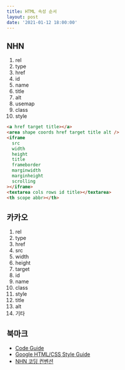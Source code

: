 ```yaml
---
title: HTML 속성 순서
layout: post
date: '2021-01-12 18:00:00'
---
```


## NHN

1. rel
1. type
1. href
1. id
1. name
1. title
1. alt
1. usemap
1. class
1. style

```html
<a href target title></a>
<area shape coords href target title alt />
<iframe
  src
  width
  height
  title
  frameborder
  marginwidth
  marginheight
  scrolling
></iframe>
<textarea cols rows id title></textarea>
<th scope abbr></th>
```

## 카카오

1. rel
1. type
1. href
1. src
1. width
1. height
1. target
1. id
1. name
1. class
1. style
1. title
1. alt
1. 기타

## 북마크

- [Code Guide](https://codeguide.co/)
- [Google HTML/CSS Style Guide](https://google.github.io/styleguide/htmlcssguide.html)
- [NHN 코딩 컨벤션](https://nuli.navercorp.com/data/convention/NHN_Coding_Conventions_for_Markup_Languages.pdf)

